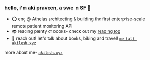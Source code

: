 ### hello, i'm aki praveen, a swe in SF 🌉

* ⭕ eng @ Athelas architecting & building the first enterprise-scale remote patient monitoring API
* 📚 reading plenty of books- check out my [reading log](https://aki-internal.notion.site/aki-internal/Aki-s-Reading-List-b2f9f31753374bde9c2dc80bd8d7db5f)
* 📧 reach out! let's talk about books, biking and travel! [`me (at) akilesh.xyz`](me@akilesh.xyz)

more about me- [`akilesh.xyz`](https://akilesh.xyz)
